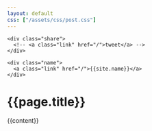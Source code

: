 ```yaml
---
layout: default
css: ["/assets/css/post.css"]
---
```


<div class="header">
  <div class="nav">
    <div class="index">
      <!-- <a class="link" href="/">&larr;</a> -->
    </div>

    <div class="share">
      <!-- <a class="link" href="/">tweet</a> -->
    </div>

    <div class="name">
      <a class="link" href="/">{{site.name}}</a>
    </div>
  </div>
</div>

<div class="content">
  <h1>{{page.title}}</h1>

  {{content}}
</div>


